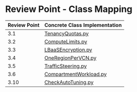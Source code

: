 # Review Point - Class Mapping

| Review Point | Concrete Class Implementation                           
|--------------|---------------------------------------------------------
| 3.1          | [TenancyQuotas.py](TenancyQuotas.py) 
| 3.2          | [ComputeLimits.py](ComputeLimits.py)    
| 3.3          | [LBaaSEncryption.py](LBaaSEncryption.py)    
| 3.4          | [OneRegionPerVCN.py](OneRegionPerVCN.py)                                      
| 3.5          | [TrafficSteering.py](TrafficSteering.py)
| 3.6          | [CompartmentWorkload.py](CompartmentWorkload.py)
| 3.10         | [CheckAutoTuning.py](CheckAutoTuning.py)                                    
